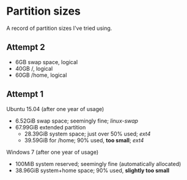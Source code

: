 # Partition sizes

A record of partition sizes I've tried using.

## Attempt 2

* 6GB swap space, logical
* 40GB /, logical
* 60GB /home, logical

## Attempt 1

Ubuntu 15.04 (after one year of usage)

* 6.52GiB swap space; seemingly fine; *linux-swap*
* 67.99GiB extended partition
  * 28.39GiB system space; just over 50% used; *ext4*
  * 39.59GiB for /home; 90% used, **too small**; *ext4*

Windows 7 (after one year of usage)

* 100MiB system reserved; seemingly fine (automatically allocated)
* 38.96GiB system+home space; 90% used, **slightly too small**

